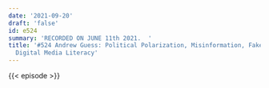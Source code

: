 ```yaml
---
date: '2021-09-20'
draft: 'false'
id: e524
summary: 'RECORDED ON JUNE 11th 2021.  '
title: '#524 Andrew Guess: Political Polarization, Misinformation, Fake News, and
  Digital Media Literacy'
---
```

{{< episode >}}
